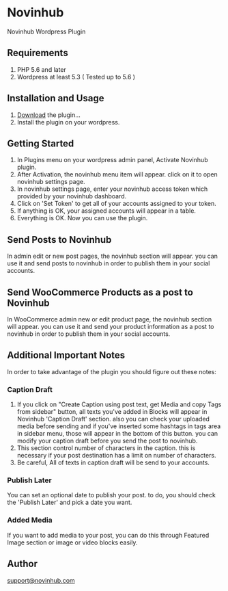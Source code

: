 # Novinhub
Novinhub Wordpress Plugin

## Requirements

1. PHP 5.6 and later
2. Wordpress at least 5.3 ( Tested up to 5.6 ) 

## Installation and Usage

1. [Download](https://novinhub.com/plugin/novinhub_wp_v1.zip) the plugin...
2. Install the plugin on your wordpress.

## Getting Started

1. In Plugins menu on your wordpress admin panel, Activate Novinhub plugin.
2. After Activation, the novinhub menu item will appear. click on it to open novinhub settings page.
3. In novinhub settings page, enter your novinhub access token which provided by your novinhub dashboard.
4. Click on 'Set Token' to get all of your accounts assigned to your token.
5. If anything is OK, your assigned accounts will appear in a table.
6. Everything is OK. Now you can use the plugin. 

## Send Posts to Novinhub 
In admin edit or new post pages, the novinhub section will appear. you can use it and send posts
to novinhub in order to publish them in your social accounts.

## Send WooCommerce Products as a post to Novinhub
In WooCommerce admin new or edit product page, the novinhub section will appear. you can use it and send
your product information as a post to novinhub in order to publish them in your social accounts.

## Additional Important Notes
In order to take advantage of the plugin you should figure out these notes:

### Caption Draft
1. If you click on "Create Caption using post text, get Media and copy Tags from sidebar" button, all texts you've added in Blocks will appear in Novinhub 'Caption Draft' section. also you can check your uploaded media before sending and if you've inserted some hashtags in tags area in sidebar menu, those will appear in the bottom of this button. you can 
modify your caption draft before you send the post to novinhub.
2. This section control number of characters in the caption. this is necessary if your post destination
has a limit on number of characters.
3. Be careful, All of texts in caption draft will be send to your accounts. 

### Publish Later 
You can set an optional date to publish your post. to do, you should check the 'Publish Later' and
pick a date you want.

### Added Media
If you want to add media to your post, you can do this through Featured Image section or image or video blocks easily.

## Author

support@novinhub.com



